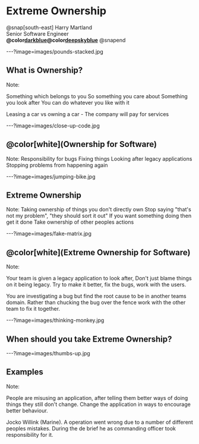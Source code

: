 # Extreme Ownership

@snap[south-east]
Harry Martland  
Senior Software Engineer  
**@color[darkblue](Booking)@color[deepskyblue](Go)**
@snapend

---?image=images/pounds-stacked.jpg

## What is Ownership?

Note:

Something which belongs to you
So something you care about
Something you look after
You can do whatever you like with it

Leasing a car vs owning a car - The company will pay for services

---?image=images/close-up-code.jpg

## @color[white](Ownership for Software)

Note:
Responsibility for bugs
Fixing things
Looking after legacy applications
Stopping problems from happening again

---?image=images/jumping-bike.jpg

## Extreme Ownership

Note:
Taking ownership of things you don't directly own
Stop saying "that's not my problem", "they should sort it out"
If you want something doing then get it done
Take ownership of other peoples actions

---?image=images/fake-matrix.jpg

## @color[white](Extreme Ownership for Software)

Note: 

Your team is given a legacy application to look after, Don't just blame things on it being legacy.
Try to make it better, fix the bugs, work with the users.

You are investigating a bug but find the root cause to be in another teams domain. 
Rather than chucking the bug over the fence work with the other team to fix it together.

---?image=images/thinking-monkey.jpg

## When should you take Extreme Ownership?

---?image=images/thumbs-up.jpg

## Examples

Note:

People are misusing an application, after telling them better ways of doing things they still don't change.
Change the application in ways to encourage better behaviour. 

Jocko Willink (Marine). A operation went wrong due to a number of different peoples mistakes.
During the de brief he as commanding officer took responsibility for it.

